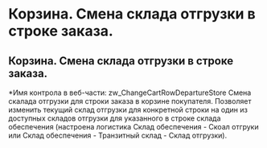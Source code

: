 ﻿---
description: 2.4.7
---
# Корзина. Смена склада отгрузки в строке заказа.
## Корзина. Смена склада отгрузки в строке заказа.
*Имя контрола в веб-части: zw_ChangeCartRowDepartureStore
Смена скалада отгрузки для строки заказа в корзине покупателя.
Позволяет изменить текущий склад отгрузки для конкретной строки на один из доступных складов отгрузки для указанного в строке склада обеспечения (настроена логистика Склад обеспечения - Скоал отгруки или Склад обеспечения - Транзитный склад - Склад отгрузки).
